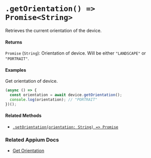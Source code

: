# `.getOrientation() => Promise<String>`

Retrieves the current orientation of the device.

#### Returns

`Promise` (`String`): Orientation of device. Will be either `"LANDSCAPE"` or `"PORTRAIT"`.

#### Examples

Get orientation of device.

```javascript
(async () => {
  const orientation = await device.getOrientation();
  console.log(orientation); // "PORTRAIT"
})();
```

#### Related Methods

- [`.setOrientation(orientation: String) => Promise`](./setOrientation.md)

### Related Appium Docs

- [Get Orientation](http://appium.io/docs/en/commands/session/orientation/get-orientation/)